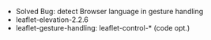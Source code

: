* Solved Bug: detect Browser language in gesture handling
* leaflet-elevation-2.2.6
* leaflet-gesture-handling: leaflet-control-* (code opt.)
